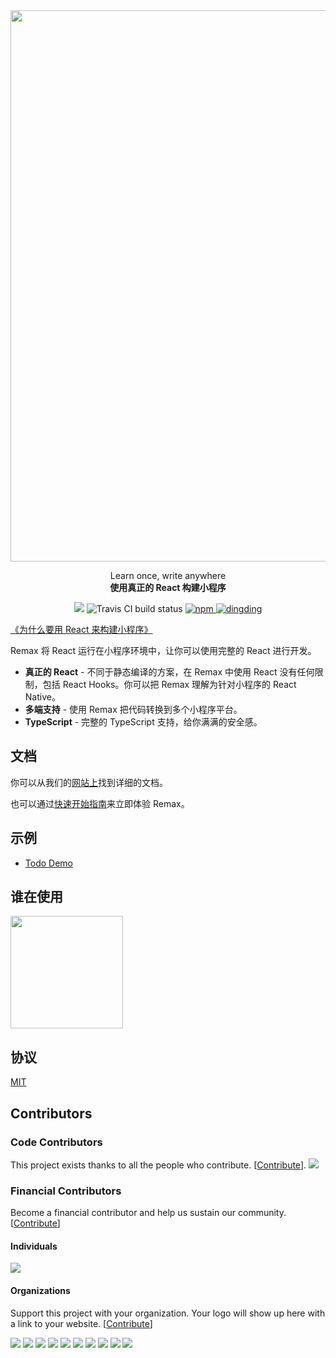 <a href="https://remaxjs.org">
  <img src="https://gw.alipayobjects.com/mdn/rms_b5fcc5/afts/img/A*7BLVSL14gvoAAAAAAAAAAABkARQnAQ" width="882" />
</a>

<p align="center">
  <span>Learn once, write anywhere</span><br/>
  <strong>使用真正的 React 构建小程序</strong>
</p>

<p align="center">
  <a href="https://travis-ci.org/remaxjs/remax">
    <a href="https://opencollective.com/remax" alt="Financial Contributors on Open Collective"><img src="https://opencollective.com/remax/all/badge.svg?label=financial+contributors" /></a> <img src="https://img.shields.io/travis/remaxjs/remax/master?style=flat-square" alt="Travis CI build status" />
  </a>
  <a href="https://www.npmjs.com/package/remax">
    <img alt="npm" src="https://img.shields.io/npm/v/remax?style=flat-square" />
  </a>
  <a href="https://gw.alipayobjects.com/mdn/rms_b5fcc5/afts/img/A*wWA6TbZvURYAAAAAAAAAAABkARQnAQ">
    <img alt="dingding" src="https://img.shields.io/badge/交流-钉钉群-brightgreen?style=flat-square" />
  </a>
</p>

[《为什么要用 React 来构建小程序》](https://zhuanlan.zhihu.com/p/79788488)

Remax 将 React 运行在小程序环境中，让你可以使用完整的 React 进行开发。

- **真正的 React** - 不同于静态编译的方案，在 Remax 中使用 React 没有任何限制，包括 React Hooks。你可以把 Remax 理解为针对小程序的 React Native。
- **多端支持** - 使用 Remax 把代码转换到多个小程序平台。
- **TypeScript** - 完整的 TypeScript 支持，给你满满的安全感。

## 文档

你可以从我们的[网站上](https://remaxjs.org)找到详细的文档。

也可以通过[快速开始指南](https://remaxjs.org/quick-start)来立即体验 Remax。

## 示例

- [Todo Demo](https://github.com/remaxjs/todo-demo)

## 谁在使用

<img src="https://user-images.githubusercontent.com/465125/62678119-1e628a80-b9e3-11e9-9c71-4fd7a2a730ea.jpg" width="180" />

## 协议

[MIT](LICENSE)

## Contributors

### Code Contributors

This project exists thanks to all the people who contribute. [[Contribute](CONTRIBUTING.md)].
<a href="https://github.com/remaxjs/remax/graphs/contributors"><img src="https://opencollective.com/remax/contributors.svg?width=890&button=false" /></a>

### Financial Contributors

Become a financial contributor and help us sustain our community. [[Contribute](https://opencollective.com/remax/contribute)]

#### Individuals

<a href="https://opencollective.com/remax"><img src="https://opencollective.com/remax/individuals.svg?width=890"></a>

#### Organizations

Support this project with your organization. Your logo will show up here with a link to your website. [[Contribute](https://opencollective.com/remax/contribute)]

<a href="https://opencollective.com/remax/organization/0/website"><img src="https://opencollective.com/remax/organization/0/avatar.svg"></a>
<a href="https://opencollective.com/remax/organization/1/website"><img src="https://opencollective.com/remax/organization/1/avatar.svg"></a>
<a href="https://opencollective.com/remax/organization/2/website"><img src="https://opencollective.com/remax/organization/2/avatar.svg"></a>
<a href="https://opencollective.com/remax/organization/3/website"><img src="https://opencollective.com/remax/organization/3/avatar.svg"></a>
<a href="https://opencollective.com/remax/organization/4/website"><img src="https://opencollective.com/remax/organization/4/avatar.svg"></a>
<a href="https://opencollective.com/remax/organization/5/website"><img src="https://opencollective.com/remax/organization/5/avatar.svg"></a>
<a href="https://opencollective.com/remax/organization/6/website"><img src="https://opencollective.com/remax/organization/6/avatar.svg"></a>
<a href="https://opencollective.com/remax/organization/7/website"><img src="https://opencollective.com/remax/organization/7/avatar.svg"></a>
<a href="https://opencollective.com/remax/organization/8/website"><img src="https://opencollective.com/remax/organization/8/avatar.svg"></a>
<a href="https://opencollective.com/remax/organization/9/website"><img src="https://opencollective.com/remax/organization/9/avatar.svg"></a>
